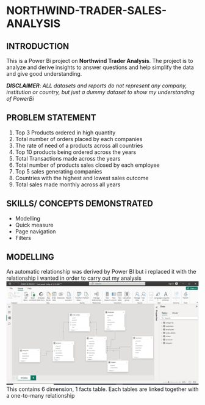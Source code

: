 # NORTHWIND-TRADER-SALES-ANALYSIS

## INTRODUCTION
This is a Power Bi project on **Northwind Trader Analysis**. The project is to analyze and derive insights to answer  questions and help simplify the data and give good understanding.

**_DISCLAIMER_**: _ALL datasets and reports do not represent any company, institution or country, but just a dummy dataset to show my understanding of PowerBi_

## PROBLEM STATEMENT
1. Top 3 Products ordered in high quantity
2. Total number of orders placed by each companies
3. The rate of need of a products across all countries
4. Top 10 products being ordered across the years
5. Total Transactions made across the years
6. Total number of products sales closed by each employee
7. Top 5 sales generating companies
8. Countries with the highest and lowest sales outcome
9. Total sales made monthly across all years 

## SKILLS/ CONCEPTS DEMONSTRATED 
- Modelling
- Quick measure
- Page navigation
- Filters

## MODELLING
An automatic relationship was derived by Power BI but i replaced it with the relationship i wanted in order to carry out my analysis
![Model View](https://github.com/Dhevyoung/NORTHWIND-TRADER-SALES-ANALYSIS/blob/main/Model%20View.png)
This contains 6 dimension, 1 facts table. Each tables are linked together with a one-to-many relationship 

  
